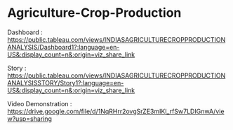 # Agriculture-Crop-Production

Dashboard : https://public.tableau.com/views/INDIASAGRICULTURECROPPRODUCTIONANALYSIS/Dashboard1?:language=en-US&:display_count=n&:origin=viz_share_link

Story : https://public.tableau.com/views/INDIASAGRICULTURECROPPRODUCTIONANALYSISSTORY/Story1?:language=en-US&:display_count=n&:origin=viz_share_link

Video Demonstration : https://drive.google.com/file/d/1NqRHrr2ovgSrZE3mIKl_rfSw7LDIGnwA/view?usp=sharing

